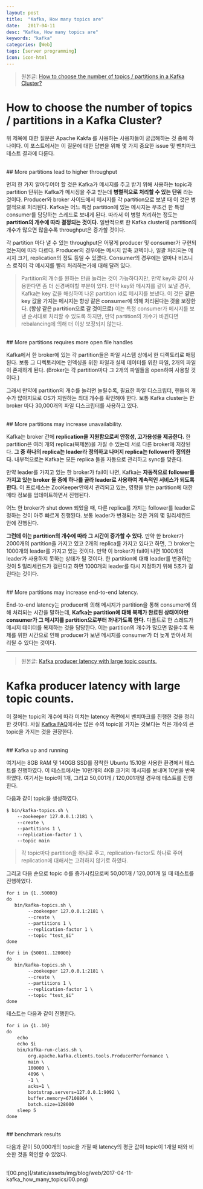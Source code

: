 ```yaml
---
layout: post
title:  "Kafka, How many topics are"
date:   2017-04-11
desc: "Kafka, How many topics are"
keywords: "kafka"
categories: [Web]
tags: [server programming]
icon: icon-html
---
```


> 원본글: [How to choose the number of topics / partitions in a Kafka Cluster?][how-many-partition]
# How to choose the number of topics / partitions in a Kafka Cluster?

위 제목에 대한 질문은 Apache Kakfa 를 사용하는 사용자들이 궁금해하는 것 중에 하나이다. 이 포스트에서는 이 질문에 대한 답변을 위해 몇 가지 중요한 issue 및 벤치마크 테스트 결과에 다룬다.

<br>
## More partitions lead to higher throughput

먼저 한 가지 알아두어야 할 것은 Kafka가 메시지를 주고 받기 위해 사용하는 topic과 partition 단위는 Kafka가 메시징을 주고 받는데 **병렬적으로 처리할 수 있는 단위** 라는 것이다. Producer와 broker 사이드에서 메시지를 각 partition으로 보낼 때 이 것은 병렬적으로 처리된다. Kafka는 어느 특정 partition에 있는 메시지는 무조건 한 특정 consumer를 담당하는 스레드로 보내게 된다. 따라서 이 병렬 처리하는 정도는 **partition의 개수에 따라 결정되는 것이다.** 일반적으로 한 Kafka cluster에 partition의 개수가 많으면 많을수록 throughput은 증가할 것이다.

각 partition 마다 낼 수 있는 throughput은 어떻게 producer 및 consumer가 구현되었는지에 따라 다르다. Producer의 경우에는 메시지 압축 코덱이나, 일괄 처리되는 메시지 크기, replication의 정도 등일 수 있겠다. Consumer의 경우에는 얼마나 비즈니스 로직이 각 메시지를 빨리 처리하는가에 대해 달려 있다.

> Partition의 개수를 원하는 만큼 늘리는 것이 가능하다지만, 만약 key와 같이 사용한다면 좀 더 신경써야할 부분이 있다. 만약 key와 메시지를 같이 보낼 경우, Kafka는 key 값을 해싱하여 나온 partition id로 메시지를 보낸다. 이 것은 **같은 key 값을 가지는 메시지는 항상 같은 consumer에 의해 처리된다는 것을 보장한다. (항상 같은 partition으로 갈 것이므로)** 이는 특정 consumer가 메시지를 보낸 순서대로 처리할 수 있도록 하지만, 만약 partition의 개수가 바뀐다면 rebalancing에 의해 더 이상 보장되지 않는다.

<br>
## More partitions requires more open file handles

Kafka에서 한 broker에 있는 각 partition들은 파일 시스템 상에서 한 디렉토리로 매핑된다. 보통 그 디렉토리에는 인덱싱을 위한 파일과 실제 데이터를 위한 파일, 2개의 파일이 존재하게 된다. (Broker는 각 partition마다 그 2개의 파일들을 open하여 사용할 것이다.)

그래서 만약에 partition의 개수를 늘리면 늘릴수록, 필요한 파일 디스크립터, 핸들의 개수가 많아지므로 OS가 지원하는 최대 개수를 확인해야 한다. 보통 Kafka cluster는 한 broker 마다 30,000개의 파일 디스크립터를 사용하고 있다.

<br>
## More partitions may increase unavailability.

Kafka는 broker 간에 **replication을 지원함으로써 안정성, 고가용성을 제공한다.** 한 partition은 여러 개의 replica(복제본)을 가질 수 있는데 서로 다른 broker에 저장된다. **그 중 하나의 replica는 leader라 정의하고 나머지 replica는 follower라 정의한다.** 내부적으로는 Kafka는 모든 replica 들을 자동으로 관리하고 sync를 맞춘다.

만약 leader를 가지고 있는 한 broker가 fail이 나면, Kafka는 **자동적으로 follower를 가지고 있는 broker 들 중에 하나를 골라 leader로 사용하여 계속적인 서비스가 되도록 한다.** 이 프로세스는 ZooKeeper안에서 관리되고 있는, 영향을 받는 partition에 대한 메타 정보를 업데이트하면서 진행된다.

어느 한 broker가 shut down 되었을 때, 다른 replica를 가지는 follower를 leader로 정하는 것이 아주 빠르게 진행된다. 보통 leader가 변경되는 것은 거의 몇 밀리세컨드 안에 진행된다.

**그런데 이는 partition의 개수에 따라 그 시간이 증가할 수 있다.** 만약 한 broker가 2000개의 partition을 가지고 있고 2개의 replica를 가지고 있다고 하면, 그 broker는 1000개의 leader를 가지고 있는 것이다. 만약 이 broker가 fail이 나면 1000개의 leader가 사용하지 못하는 상태가 될 것이다. 한 partition에 대해 leader를 변경하는 것이 5 밀리세컨드가 걸린다고 하면 1000개의 leader를 다시 지정하기 위해 5초가 걸린다는 것이다.

<br>
## More partitions may increase end-to-end latency.

End-to-end latency는 producer에 의해 메시지가 partition을 통해 consumer에 의해 처리되는 시간을 말하는데, **Kafka는 partition에 대해 복제가 완료된 상태여야만 consumer가 그 메시지를 partition으로부터 꺼내가도록 한다.** 디폴트로 한 스레드가 메시지 데이터를 복제하는 것을 담당한다. 이는 partition의 개수가 많으면 많을수록 복제를 위한 시간으로 인해 producer가 보낸 메시지를 consumer가 더 늦게 받아서 처리될 수 있다는 것이다.

---

> 원본글: [Kafka producer latency with large topic counts.][latency-with-topiccounts]

# Kafka producer latency with large topic counts.

이 절에는 topic의 개수에 따라 미치는 latency 측면에서 벤치마크를 진행한 것을 정리한 것이다. 사실 [Kafka FAQ][how-many-topics]에서는 많은 수의 topic을 가지는 것보다는 적은 개수의 큰 topic을 가지는 것을 권장한다.

<br>
## Kafka up and running

여기서는 8GB RAM 및 140GB SSD를 장착한 Ubuntu 15.10을 사용한 환경에서 테스트를 진행하였다.
이 테스트에서는 10만개의 4KB 크기의 메시지를 보내며 10번을 반복하였다. 여기서는 topic이 1개, 그리고 50,001개 / 120,001개일 경우에 테스트를 진행한다.

다음과 같이 topic을 생성하였다.
~~~
$ bin/kafka-topics.sh \
    --zookeeper 127.0.0.1:2181 \
    --create \
    --partitions 1 \
    --replication-factor 1 \
    --topic main
~~~
> 각 topic마다 partition을 하나로 주고, replication-factor도 하나로 주어 replication에 대해서는 고려하지 않기로 하였다.

그리고 다음 순으로 topic 수를 증가시킴으로써 50,001개 / 120,001개 일 때 테스트를 진행하였다.
~~~shell
for i in {1..50000}
do
   bin/kafka-topics.sh \
        --zookeeper 127.0.0.1:2181 \
        --create \
        --partitions 1 \
        --replication-factor 1 \
        --topic "test_$i"
done
~~~
~~~shell
for i in {50001..120000}
do
   bin/kafka-topics.sh \
        --zookeeper 127.0.0.1:2181 \
        --create \
        --partitions 1 \
        --replication-factor 1 \
        --topic "test_$i"
done
~~~

테스트는 다음과 같이 진행한다.
~~~shell
for i in {1..10}
do
    echo
    echo $i
    bin/kafka-run-class.sh \
        org.apache.kafka.clients.tools.ProducerPerformance \
        main \
        100000 \
        4096 \
        -1 \
        acks=1 \
        bootstrap.servers=127.0.0.1:9092 \
        buffer.memory=67108864 \
        batch.size=128000
    sleep 5
done
~~~

<br>
## benchmark results

다음과 같이 50,000개의 topic을 가질 때 latency의 평균 값이 topic이 1개일 때와 비슷한 것을 확인할 수 있었다.

<br>
![00.png](/static/assets/img/blog/web/2017-04-11-kafka_how_many_topics/00.png)


[how-many-partition]: https://www.confluent.io/blog/how-to-choose-the-number-of-topicspartitions-in-a-kafka-cluster/
[latency-with-topiccounts]: http://tech.marksblogg.com/kafka-topic-latency.html
[how-many-topics]: https://cwiki.apache.org/confluence/display/KAFKA/FAQ#FAQ-HowmanytopicscanIhave?
